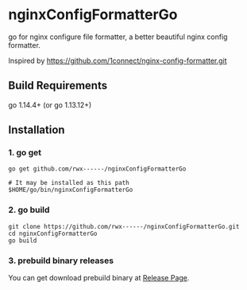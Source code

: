 # nginxConfigFormatterGo
go for nginx configure file formatter, a better beautiful nginx config formatter.

Inspired by https://github.com/1connect/nginx-config-formatter.git

## Build Requirements
go 1.14.4+ (or go 1.13.12+)

## Installation
### 1. go get
```
go get github.com/rwx------/nginxConfigFormatterGo

# It may be installed as this path
$HOME/go/bin/nginxConfigFormatterGo 
```

### 2. go build
```
git clone https://github.com/rwx------/nginxConfigFormatterGo.git
cd nginxConfigFormatterGo
go build
```

### 3. prebuild binary releases
You can get download prebuild binary at [Release Page](https://github.com/rwx------/nginxConfigFormatterGo/releases).

